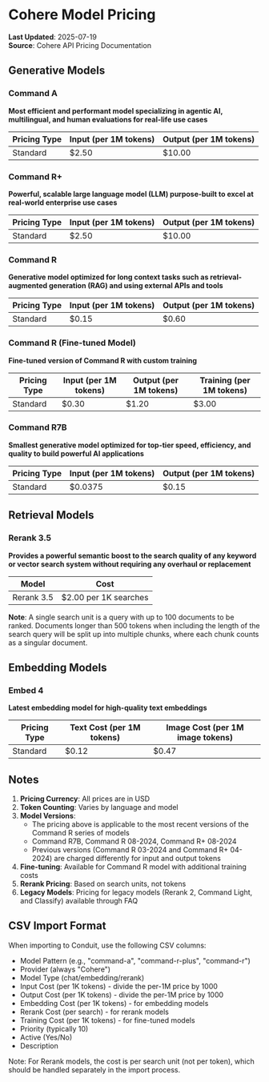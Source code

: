# Cohere Model Pricing

**Last Updated**: 2025-07-19  
**Source**: Cohere API Pricing Documentation

## Generative Models

### Command A
**Most efficient and performant model specializing in agentic AI, multilingual, and human evaluations for real-life use cases**

| Pricing Type | Input (per 1M tokens) | Output (per 1M tokens) |
|-------------|----------------------|------------------------|
| Standard | $2.50 | $10.00 |

### Command R+
**Powerful, scalable large language model (LLM) purpose-built to excel at real-world enterprise use cases**

| Pricing Type | Input (per 1M tokens) | Output (per 1M tokens) |
|-------------|----------------------|------------------------|
| Standard | $2.50 | $10.00 |

### Command R
**Generative model optimized for long context tasks such as retrieval-augmented generation (RAG) and using external APIs and tools**

| Pricing Type | Input (per 1M tokens) | Output (per 1M tokens) |
|-------------|----------------------|------------------------|
| Standard | $0.15 | $0.60 |

### Command R (Fine-tuned Model)
**Fine-tuned version of Command R with custom training**

| Pricing Type | Input (per 1M tokens) | Output (per 1M tokens) | Training (per 1M tokens) |
|-------------|----------------------|------------------------|--------------------------|
| Standard | $0.30 | $1.20 | $3.00 |

### Command R7B
**Smallest generative model optimized for top-tier speed, efficiency, and quality to build powerful AI applications**

| Pricing Type | Input (per 1M tokens) | Output (per 1M tokens) |
|-------------|----------------------|------------------------|
| Standard | $0.0375 | $0.15 |

## Retrieval Models

### Rerank 3.5
**Provides a powerful semantic boost to the search quality of any keyword or vector search system without requiring any overhaul or replacement**

| Model | Cost |
|-------|------|
| Rerank 3.5 | $2.00 per 1K searches |

**Note**: A single search unit is a query with up to 100 documents to be ranked. Documents longer than 500 tokens when including the length of the search query will be split up into multiple chunks, where each chunk counts as a singular document.

## Embedding Models

### Embed 4
**Latest embedding model for high-quality text embeddings**

| Pricing Type | Text Cost (per 1M tokens) | Image Cost (per 1M image tokens) |
|-------------|---------------------------|----------------------------------|
| Standard | $0.12 | $0.47 |

## Notes

1. **Pricing Currency**: All prices are in USD
2. **Token Counting**: Varies by language and model
3. **Model Versions**: 
   - The pricing above is applicable to the most recent versions of the Command R series of models
   - Command R7B, Command R 08-2024, Command R+ 08-2024
   - Previous versions (Command R 03-2024 and Command R+ 04-2024) are charged differently for input and output tokens
4. **Fine-tuning**: Available for Command R model with additional training costs
5. **Rerank Pricing**: Based on search units, not tokens
6. **Legacy Models**: Pricing for legacy models (Rerank 2, Command Light, and Classify) available through FAQ

## CSV Import Format

When importing to Conduit, use the following CSV columns:
- Model Pattern (e.g., "command-a", "command-r-plus", "command-r")
- Provider (always "Cohere")
- Model Type (chat/embedding/rerank)
- Input Cost (per 1K tokens) - divide the per-1M price by 1000
- Output Cost (per 1K tokens) - divide the per-1M price by 1000
- Embedding Cost (per 1K tokens) - for embedding models
- Rerank Cost (per search) - for rerank models
- Training Cost (per 1K tokens) - for fine-tuned models
- Priority (typically 10)
- Active (Yes/No)
- Description

Note: For Rerank models, the cost is per search unit (not per token), which should be handled separately in the import process.